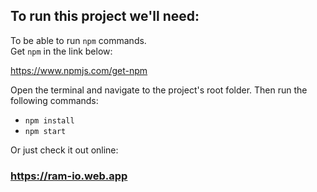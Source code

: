 ## To run this project we'll need:

To be able to run `npm` commands.  
Get `npm` in the link below:

https://www.npmjs.com/get-npm

Open the terminal and navigate to the project's root folder.
Then run the following commands:

- `npm install`
- `npm start`

Or just check it out online:
### https://ram-io.web.app
